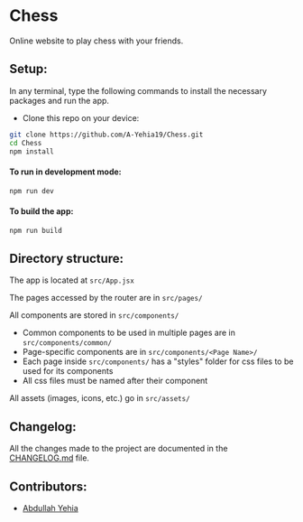 # Chess

Online website to play chess with your friends.

## Setup:

In any terminal, type the following commands to install the necessary packages and run the app.

- Clone this repo on your device:

```bash
git clone https://github.com/A-Yehia19/Chess.git
cd Chess
npm install
```

#### To run in development mode:

```bash
npm run dev
```

#### To build the app:

```bash
npm run build
```

## Directory structure:

The app is located at `src/App.jsx`

The pages accessed by the router are in `src/pages/`

All components are stored in `src/components/`

- Common components to be used in multiple pages are in `src/components/common/`
- Page-specific components are in `src/components/<Page Name>/`
- Each page inside `src/components/` has a "styles" folder for css files to be used for its components
- All css files must be named after their component

All assets (images, icons, etc.) go in `src/assets/`


## Changelog:

All the changes made to the project are documented in the [CHANGELOG.md](CHANGELOG.md) file.


## Contributors:

- [Abdullah Yehia](https://github.com/A-Yehia19/)
